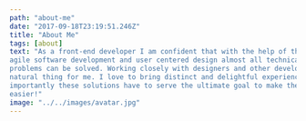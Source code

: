 ```yaml
---
path: "about-me"
date: "2017-09-18T23:19:51.246Z"
title: "About Me"
tags: [about]
text: "As a front-end developer I am confident that with the help of the right approaches like
agile software development and user centered design almost all technical and human
problems can be solved. Working closely with designers and other developers is a very
natural thing for me. I love to bring distinct and delightful experiences to life. More
importantly these solutions have to serve the ultimate goal to make the users lives
easier!"
image: "../../images/avatar.jpg"
---
```

